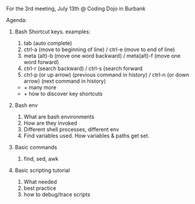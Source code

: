 For the 3rd meeting, July 13th @ Coding Dojo in Burbank

Agenda:
1. Bash Shortcut keys. examples:
   1. tab (auto complete)
   2. ctrl-a (move to beginning of line) / ctrl-e (move to end of line)
   3. meta (alt)-b (move one word backward) / meta(alt)-f (move one word forward)
   4. ctrl-r (search backward) / ctrl-s (search forward
   5. ctrl-p (or up arrow) (previous command in history) / ctrl-n (or down arrow) (next command in history)
    * \+ many more
    * \+ how to discover key shortcuts
   
2. Bash env
   1. What are bash environments
   2. How are they invoked
   3. Different shell processes, different env
   4. Find variables used. How variables & paths get set. 
3. Basic commands
   1. find, sed, awk
4. Basic scripting tutorial
   1. What needed
   2. best practice
   3. how to debug/trace scripts

